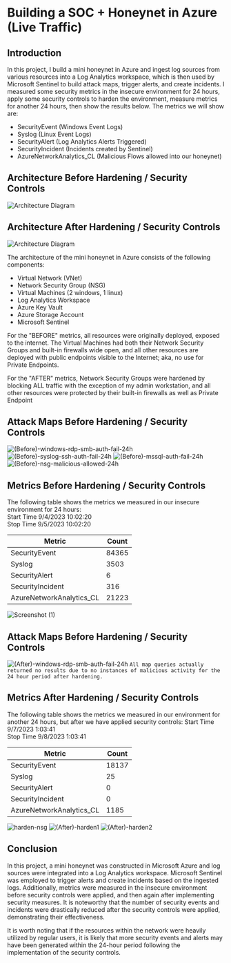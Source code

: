 # Building a SOC + Honeynet in Azure (Live Traffic)

## Introduction

In this project, I build a mini honeynet in Azure and ingest log sources from various resources into a Log Analytics workspace, which is then used by Microsoft Sentinel to build attack maps, trigger alerts, and create incidents. I measured some security metrics in the insecure environment for 24 hours, apply some security controls to harden the environment, measure metrics for another 24 hours, then show the results below. The metrics we will show are:

- SecurityEvent (Windows Event Logs)
- Syslog (Linux Event Logs)
- SecurityAlert (Log Analytics Alerts Triggered)
- SecurityIncident (Incidents created by Sentinel)
- AzureNetworkAnalytics_CL (Malicious Flows allowed into our honeynet)

## Architecture Before Hardening / Security Controls
![Architecture Diagram](https://i.imgur.com/aBDwnKb.jpg)

## Architecture After Hardening / Security Controls
![Architecture Diagram](https://i.imgur.com/YQNa9Pp.jpg)

The architecture of the mini honeynet in Azure consists of the following components:

- Virtual Network (VNet)
- Network Security Group (NSG)
- Virtual Machines (2 windows, 1 linux)
- Log Analytics Workspace
- Azure Key Vault
- Azure Storage Account
- Microsoft Sentinel

For the "BEFORE" metrics, all resources were originally deployed, exposed to the internet. The Virtual Machines had both their Network Security Groups and built-in firewalls wide open, and all other resources are deployed with public endpoints visible to the Internet; aka, no use for Private Endpoints.

For the "AFTER" metrics, Network Security Groups were hardened by blocking ALL traffic with the exception of my admin workstation, and all other resources were protected by their built-in firewalls as well as Private Endpoint

## Attack Maps Before Hardening / Security Controls
![(Before)-windows-rdp-smb-auth-fail-24h](https://github.com/willchutech/Azure-SOC/assets/144466318/1212520f-c06f-4cf0-9517-9d648be9f86e)
![(Before)-syslog-ssh-auth-fail-24h](https://github.com/willchutech/Azure-SOC/assets/144466318/6a745245-f04f-4138-a511-458d60b54956)
![(Before)-mssql-auth-fail-24h](https://github.com/willchutech/Azure-SOC/assets/144466318/70532abe-b8ec-4579-8611-42dba0fad76d)
![(Before)-nsg-malicious-allowed-24h](https://github.com/willchutech/Azure-SOC/assets/144466318/652bc87e-26e2-400f-8aeb-2041f4446ab4)


## Metrics Before Hardening / Security Controls

The following table shows the metrics we measured in our insecure environment for 24 hours:  
Start Time 9/4/2023 10:02:20  
Stop Time 9/5/2023 10:02:20  

| Metric                   | Count
| ------------------------ | -----
| SecurityEvent            | 84365
| Syslog                   | 3503
| SecurityAlert            | 6   
| SecurityIncident         | 316
| AzureNetworkAnalytics_CL | 21223

![Screenshot (1)](https://github.com/willchutech/Azure-SOC/assets/144466318/d8b28d40-5840-41d0-8886-68775994912d)


## Attack Maps Before Hardening / Security Controls

![(After)-windows-rdp-smb-auth-fail-24h](https://github.com/willchutech/Azure-SOC/assets/144466318/6dce9e56-d3cd-4aa5-9531-ad50877ec672)
```All map queries actually returned no results due to no instances of malicious activity for the 24 hour period after hardening.```

## Metrics After Hardening / Security Controls

The following table shows the metrics we measured in our environment for another 24 hours, but after we have applied security controls:
Start Time 9/7/2023 1:03:41  
Stop Time	9/8/2023 1:03:41  

| Metric                   | Count
| ------------------------ | -----
| SecurityEvent            | 18137
| Syslog                   | 25
| SecurityAlert            | 0
| SecurityIncident         | 0
| AzureNetworkAnalytics_CL | 1185

![harden-nsg](https://github.com/willchutech/Azure-SOC/assets/144466318/0299c25b-8759-44fa-be6b-84c963d306a2)
![(After)-harden1](https://github.com/willchutech/Azure-SOC/assets/144466318/51e33baa-a70b-4027-8ecf-8594fdaaa936)
![(After)-harden2](https://github.com/willchutech/Azure-SOC/assets/144466318/5c127de1-58cc-4821-b12b-235a117419ce)


## Conclusion

In this project, a mini honeynet was constructed in Microsoft Azure and log sources were integrated into a Log Analytics workspace. Microsoft Sentinel was employed to trigger alerts and create incidents based on the ingested logs. Additionally, metrics were measured in the insecure environment before security controls were applied, and then again after implementing security measures. It is noteworthy that the number of security events and incidents were drastically reduced after the security controls were applied, demonstrating their effectiveness.

It is worth noting that if the resources within the network were heavily utilized by regular users, it is likely that more security events and alerts may have been generated within the 24-hour period following the implementation of the security controls.
